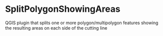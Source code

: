# SplitPolygonShowingAreas
QGIS plugin that splits one or more polygon/multipolygon features showing the resulting areas on each side of the cutting line
